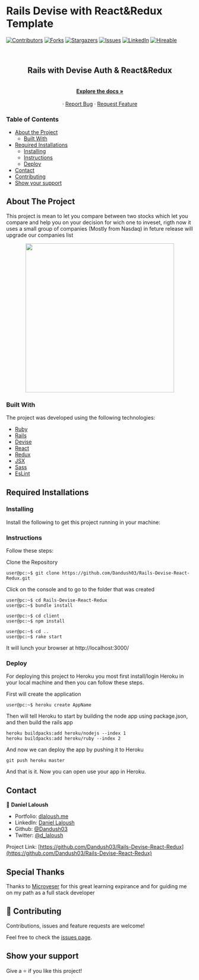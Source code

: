 # Rails Devise with React&Redux Template
[![Contributors][contributors-shield]][contributors-url]
[![Forks][forks-shield]][forks-url]
[![Stargazers][stars-shield]][stars-url]
[![Issues][issues-shield]][issues-url]
[![LinkedIn][linkedin-shield2]][linkedin-url2]
[![Hireable][hireable]][hireable-url]

<!-- PROJECT LOGO -->
<br />
<p align="center">
 <h2 align="center"> Rails with Devise Auth & React&Redux </h2>

  <p align="center">
    <br />
    <a href="https://github.com/Dandush03/Rails-Devise-React-Redux"><strong>Explore the docs »</strong></a>
    <br />
    <br />
    ·
    <a href="https://github.com/Dandush03/Rails-Devise-React-Redux/issues">Report Bug</a>
    ·
    <a href="https://github.com/Dandush03/Rails-Devise-React-Redux/issues">Request Feature</a>
  </p>

</p>

### Table of Contents
* [About the Project](#about-the-project)
  * [Built With](#built-with)
* [Required Installations](#Required-Installations)
  * [Installing](#Installing)
  * [Instructions](#Instructions)
  * [Deploy](#Deploy)
* [Contact](#contact)
* [Contributing](#Contributing)
* [Show your support](#Show-your-support)

## About The Project

This project is mean to let you compare between two stocks which let you compare and help you on your decision for wich one to inveset, rigth now it uses a small group of companies (Mostly from Nasdaq) in feture release will upgrade our companies list

<p align="center">
  <img height="400" src="">
</p>

### Built With
The project was developed using the following technologies:
- [Ruby](https://www.ruby-lang.org/)
- [Rails](https://rubyonrails.org/)
- [Devise](https://github.com/heartcombo/devise)
- [React](https://es.reactjs.org/)
- [Redux](https://redux.js.org/)
- [JSX](https://reactjs.org/docs/introducing-jsx.html)
- [Sass](https://sass-lang.com/)
- [EsLint](https://eslint.org/)

## Required Installations

### Installing

<p>Install the following to get this project running in your machine:</p>

### Instructions

<p>Follow these steps:</p>

Clone the Repository

```Shell
user@pc:~$ git clone https://github.com/Dandush03/Rails-Devise-React-Redux.git
```

Click on the console and to go to the folder that was created

```Shell
user@pc:~$ cd Rails-Devise-React-Redux 
user@pc:~$ bundle install
```

```Shell
user@pc:~$ cd client
user@pc:~$ npm install
```

```Shell
user@pc:~$ cd ..
user@pc:~$ rake start
```

It will lunch your browser at http://localhost:3000/

### Deploy

For deploying this project to Heroku you most first install/login Heroku in your local machine and then you can follow these steps.

First will create the application

```Shell
user@pc:~$ heroku create AppName
```

Then will tell Heroku to start by building the node app using package.json, and then build the rails app

```Shell
heroku buildpacks:add heroku/nodejs --index 1
heroku buildpacks:add heroku/ruby --index 2
```

And now we can deploy the app by pushing it to Heroku

```Shell
git push heroku master
```

And that is it. Now you can open use your app in Heroku.

## Contact

👤 **Daniel Laloush**
 - Portfolio: [dlaloush.me](https://dlaloush.me) 
 - LinkedIn: [Daniel Laloush](https://www.linkedin.com/in/daniel-laloush-0a7331a9) 
 - Github: [@Dandush03](https://github.com/Dandush03) 
 - Twitter: [@d_laloush](https://twitter.com/d_laloush) 

<p align="center">

  Project Link: [https://github.com/Dandush03/Rails-Devise-React-Redux](https://github.com/Dandush03/Rails-Devise-React-Redux)

</p>

## Special Thanks

Thanks to [Microveser](https://www.microverse.org/) for this great learning expirance and for guiding me on my path as a full stack developer

## 🤝 Contributing

Contributions, issues and feature requests are welcome!

Feel free to check the [issues page](https://github.com/Dandush03/Rails-Devise-React-Redux/issues).

## Show your support

Give a ⭐️ if you like this project!

<!-- MARKDOWN LINKS & IMAGES -->
[contributors-shield]: https://img.shields.io/github/contributors/Dandush03/React-Calculator.svg?style=flat-square
[contributors-url]: https://github.com/Dandush03/Rails-Devise-React-Redux/graphs/contributors
[forks-shield]: https://img.shields.io/github/forks/Dandush03/Rails-Devise-React-Redux.svg?style=flat-square
[forks-url]: https://github.com/Dandush03/Rails-Devise-React-Redux/network/members
[stars-shield]: https://img.shields.io/github/stars/Dandush03/Rails-Devise-React-Redux.svg?style=flat-square
[stars-url]: https://github.com/Dandush03/Rails-Devise-React-Redux/stargazers
[issues-shield]: https://img.shields.io/github/issues/Dandush03/Rails-Devise-React-Redux.svg?style=flat-square
[issues-url]: https://github.com/Dandush03/Rails-Devise-React-Redux/issues
[license-shield]: https://img.shields.io/github/license/Dandush03/Rails-Devise-React-Redux.svg?style=flat-square
[license-url]: https://github.com/Dandush03/Rails-Devise-React-Redux/blob/master/LICENSE.txt
[linkedin-shield2]: https://img.shields.io/badge/-LinkedIn-black.svg?style=flat-square&logo=linkedin&colorB=555
[linkedin-url2]: https://www.linkedin.com/in/daniel-laloush/
[hireable]: https://cdn.rawgit.com/hiendv/hireable/master/styles/flat/yes.svg
[hireable-url]: https://www.linkedin.com/in/daniel-laloush/